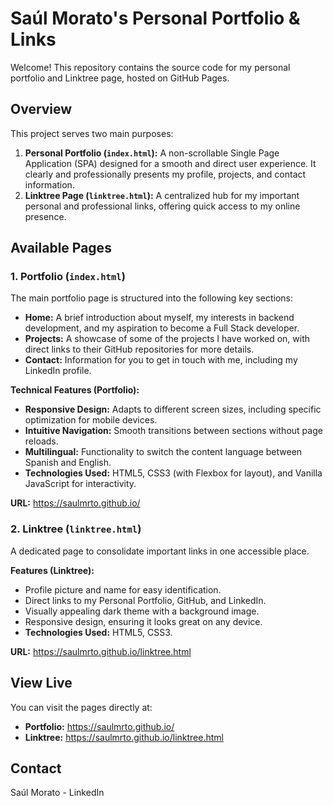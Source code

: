 # Saúl Morato's Personal Portfolio & Links

Welcome! This repository contains the source code for my personal portfolio and Linktree page, hosted on GitHub Pages.

## Overview

This project serves two main purposes:

1.  **Personal Portfolio (`index.html`):** A non-scrollable Single Page Application (SPA) designed for a smooth and direct user experience. It clearly and professionally presents my profile, projects, and contact information.
2.  **Linktree Page (`linktree.html`):** A centralized hub for my important personal and professional links, offering quick access to my online presence.

## Available Pages

### 1. Portfolio (`index.html`)

The main portfolio page is structured into the following key sections:

*   **Home:** A brief introduction about myself, my interests in backend development, and my aspiration to become a Full Stack developer.
*   **Projects:** A showcase of some of the projects I have worked on, with direct links to their GitHub repositories for more details.
*   **Contact:** Information for you to get in touch with me, including my LinkedIn profile.

**Technical Features (Portfolio):**

*   **Responsive Design:** Adapts to different screen sizes, including specific optimization for mobile devices.
*   **Intuitive Navigation:** Smooth transitions between sections without page reloads.
*   **Multilingual:** Functionality to switch the content language between Spanish and English.
*   **Technologies Used:** HTML5, CSS3 (with Flexbox for layout), and Vanilla JavaScript for interactivity.

**URL:** https://saulmrto.github.io/

### 2. Linktree (`linktree.html`)

A dedicated page to consolidate important links in one accessible place.

**Features (Linktree):**

*   Profile picture and name for easy identification.
*   Direct links to my Personal Portfolio, GitHub, and LinkedIn.
*   Visually appealing dark theme with a background image.
*   Responsive design, ensuring it looks great on any device.
*   **Technologies Used:** HTML5, CSS3.

**URL:** https://saulmrto.github.io/linktree.html

## View Live

You can visit the pages directly at:

*   **Portfolio:** https://saulmrto.github.io/
*   **Linktree:** https://saulmrto.github.io/linktree.html

## Contact

Saúl Morato - LinkedIn
